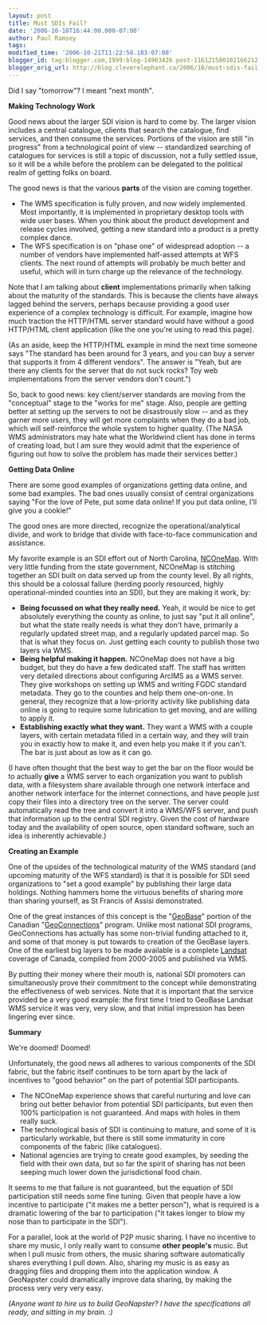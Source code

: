 ```yaml
---
layout: post
title: Must SDIs Fail?
date: '2006-10-18T16:44:00.000-07:00'
author: Paul Ramsey
tags: 
modified_time: '2006-10-21T11:22:58.183-07:00'
blogger_id: tag:blogger.com,1999:blog-14903426.post-116121580102166212
blogger_orig_url: http://blog.cleverelephant.ca/2006/10/must-sdis-fail.html
---
```


Did I say "tomorrow"? I meant "next month".

**Making Technology Work**

Good news about the larger SDI vision is hard to come by.  The larger vision includes a central catalogue, clients that search the catalogue, find services, and then consume the services.  Portions of the vision are still "in progress" from a technological point of view -- standardized searching of catalogues for services is still a topic of discussion, not a fully settled issue, so it will be a while before the problem can be delegated to the political realm of getting folks on board.

The good news is that the various **parts** of the vision are coming together.<ul><li>The WMS specification is fully proven, and now widely implemented.  Most importantly, it is implemented in proprietary desktop tools with wide user bases.  When you think about the product development and release cycles involved, getting a new standard into a product is a pretty complex dance.<li>The WFS specification is on "phase one" of widespread adoption -- a number of vendors have implemented half-assed attempts at WFS clients.  The next round of attempts will probably be much better and useful, which will in turn charge up the relevance of the technology.</ul>Note that I am talking about **client** implementations primarily when talking about the maturity of the standards.  This is because the clients have always lagged behind the servers, perhaps because providing a good user experience of a complex technology is difficult.  For example, imagine how much traction the HTTP/HTML server standard would have without a good HTTP/HTML client application (like the one you're using to read this page).  

(As an aside, keep the HTTP/HTML example in mind the next time someone says "The standard has been around for 3 years, and you can buy a server that supports it from 4 different vendors".  The answer is "Yeah, but are there any clients for the server that do not suck rocks? Toy web implementations from the server vendors don't count.")

So, back to good news: key client/server standards are moving from the "conceptual" stage to the "works for me" stage.  Also, people are getting better at setting up the servers to not be disastrously slow -- and as they garner more users, they will get more complaints when they do a bad job, which will self-reinforce the whole system to higher quality.  (The NASA WMS administrators may hate what the Worldwind client has done in terms of creating load, but I am sure they would admit that the experience of figuring out how to solve the problem has made their services better.)

**Getting Data Online**

There are some good examples of organizations getting data online, and some bad examples.  The bad ones usually consist of central organizations saying "For the love of Pete, put some data online! If you put data online, I'll give you a cookie!"

The good ones are more directed, recognize the operational/analytical divide, and work to bridge that divide with face-to-face communication and assistance.

My favorite example is an SDI effort out of North Carolina, [NCOneMap](http://www.nconemap.net).  With very little funding from the state government, NCOneMap is stitching together an SDI built on data served up from the county level.  By all rights, this should be a colossal failure (herding poorly resourced, highly operational-minded counties into an SDI), but they are making it work, by:<ul><li>**Being focussed on what they really need.**  Yeah, it would be nice to get absolutely everything the county as online, to just say "put it all online", but what the state really needs is what they don't have, primarily a regularly updated street map, and a regularly updated parcel map.  So that is what they focus on.  Just getting each county to publish those two layers via WMS.<li>**Being helpful making it happen.** NCOneMap does not have a big budget, but they do have a few dedicated staff.  The staff has written very detailed directions about configuring ArcIMS as a WMS server.  They give workshops on setting up WMS and writing FGDC standard metadata.  They go to the counties and help them one-on-one.  In general, they recognize that a low-priority activity like publishing data online is going to require some lubrication to get moving, and are willing to apply it.<li>**Establishing exactly what they want.** They want a WMS with a couple layers, with certain metadata filled in a certain way, and they will train you in exactly how to make it, and even help you make it if you can't.  The bar is just about as low as it can go.</ul>(I have often thought that the best way to get the bar on the floor would be to actually **give** a WMS server to each organization you want to publish data, with a filesystem share available through one network interface and another network interface for the internet connections, and have people just copy their files into a directory tree on the server.  The server could automatically read the tree and convert it into a WMS/WFS server, and push that information up to the central SDI registry.  Given the cost of hardware today and the availability of open source, open standard software, such an idea is inherently achievable.)

**Creating an Example**

One of the upsides of the technological maturity of the WMS standard (and upcoming maturity of the WFS standard) is that it is possible for SDI seed organizations to "set a good example" by publishing their large data holdings.  Nothing hammers home the virtuous benefits of sharing more than sharing yourself, as St Francis of Assisi demonstrated.  

One of the great instances of this concept is the "[GeoBase](http://www.geobase.ca)" portion of the Canadian "[GeoConnections](http://www.geoconnections.org)" program.  Unlike most national SDI programs, GeoConnections has actually has some non-trivial funding attached to it, and some of that money is put towards to creation of the GeoBase layers.  One of the earliest big layers to be made available is a complete [Landsat](http://landsat.gsfc.nasa.gov/) coverage of Canada, compiled from 2000-2005 and published via WMS. 

By putting their money where their mouth is, national SDI promoters can simultaneously prove their commitment to the concept while demonstrating the effectiveness of web services.  Note that it is important that the service provided be a very good example: the first time I tried to GeoBase Landsat WMS service it was very, very slow, and that initial impression has been lingering ever since.

**Summary**

We're doomed! Doomed!

Unfortunately, the good news all adheres to various components of the SDI fabric, but the fabric itself continues to be torn apart by the lack of incentives to "good behavior" on the part of potential SDI participants.<ul><li>The NCOneMap experience shows that careful nurturing and love can bring out better behavior from potential SDI participants, but even then 100% participation is not guaranteed.  And maps with holes in them really suck.<li>The technological basis of SDI is continuing to mature, and some of it is particularly workable, but there is still some immaturity in core components of the fabric (like catalogues).<li>National agencies are trying to create good examples, by seeding the field with their own data, but so far the spirit of sharing has not been seeping much lower down the jurisdictional food chain.</ul>It seems to me that failure is not guaranteed, but the equation of SDI participation still needs some fine tuning.  Given that people have a low incentive to participate ("it makes me a better person"), what is required is a dramatic lowering of the bar to participation ("it takes longer to blow my nose than to participate in the SDI").

For a parallel, look at the world of P2P music sharing.  I have no incentive to share my music, I only really want to consume **other people's** music.  But when I pull music from others, the music sharing software automatically shares everything I pull down.  Also, sharing my music is as easy as dragging files and dropping them into the application window.  A GeoNapster could dramatically improve data sharing, by making the process very very very easy.

*(Anyone want to hire us to build GeoNapster? I have the specifications all ready, and sitting in my brain. :)*
